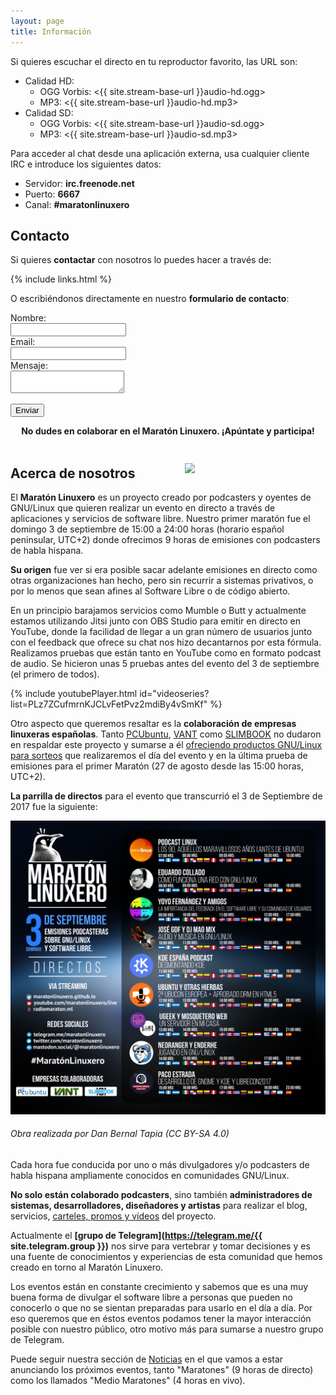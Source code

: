 ```yaml
---
layout: page
title: Información
---
```


Si quieres escuchar el directo en tu reproductor favorito, las URL son:
* Calidad HD:
  * OGG Vorbis: <{{ site.stream-base-url }}audio-hd.ogg>
  * MP3: <{{ site.stream-base-url }}audio-hd.mp3>
* Calidad SD:
  * OGG Vorbis: <{{ site.stream-base-url }}audio-sd.ogg>
  * MP3: <{{ site.stream-base-url }}audio-sd.mp3>

Para acceder al chat desde una aplicación externa, usa cualquier cliente IRC e introduce los siguientes datos:
* Servidor: **irc.freenode.net**
* Puerto: **6667**
* Canal: **#maratonlinuxero**

## Contacto

Si quieres **contactar** con nosotros lo puedes hacer a través de:

{% include links.html %}

O escribiéndonos directamente en nuestro **formulario de contacto**:

<form id="contact-form" method="post" action="https://formspree.io/maratonlinuxero@gmail.com">

  <div class="form-group">
    <div class="form-label">
      <label for="name">Nombre:</label>
    </div>
    <div class="form-field">
      <input type="text" id="name" name="name" tabindex="1" required />
    </div>
  </div>

  <div class="form-group">
    <div class="form-label">
      <label for="email">Email:</label>
    </div>
    <div class="form-field">
      <input type="email" id="email" name="email" tabindex="2" required />
    </div>
  </div>

  <div class="form-group">
    <div class="form-label">
      <label for="message">Mensaje:</label>
    </div>
    <div class="form-field">
      <textarea id="message" name="message" tabindex="3" required></textarea>
    </div>
  </div>

  <input type="hidden" name="_next" value="{{ site.baseurl | prepend: site.url }}/mensaje-enviado" />
  <input type="text" name="_gotcha" style="display:none" />
  <input type="hidden" name="_subject" value="Mensaje del formulario de contacto" />
  <input type="hidden" name="_language" value="es" />


  <p><input type="submit" value="Enviar" tabindex="4" /></p>
</form>

<div style="text-align:center; font-weight:bold;">
  No dudes en colaborar en el Maratón Linuxero. ¡Apúntate y participa!
</div>
<br />

<img src="{{ site.avatar }}" width="200" style="float: right; margin: 5%;" />

## Acerca de nosotros

El **Maratón Linuxero** es un proyecto creado por podcasters y oyentes de GNU/Linux que quieren realizar un evento en directo a través de aplicaciones y servicios de software libre. Nuestro primer maratón fue el domingo 3 de septiembre de 15:00 a 24:00 horas (horario español peninsular, UTC+2) donde ofrecimos 9 horas de emisiones con podcasters de habla hispana.

**Su origen** fue ver si era posible sacar adelante emisiones en directo como otras organizaciones han hecho, pero sin recurrir a sistemas privativos, o por lo menos que sean afines al Software Libre o de código abierto.

En un principio barajamos servicios como Mumble o Butt y actualmente estamos utilizando Jitsi junto con OBS Studio para emitir en directo en YouTube, donde la facilidad de llegar a un gran número de usuarios junto con el feedback que ofrece su chat nos hizo decantarnos por esta fórmula. Realizamos pruebas que están tanto en YouTube como en formato podcast de audio. Se hicieron unas 5 pruebas antes del evento del 3 de septiembre (el primero de todos).

{% include youtubePlayer.html id="videoseries?list=PLz7ZCufmrnKJCLvFetPvz2mdiBy4vSmKf" %}

Otro aspecto que queremos resaltar es la **colaboración de empresas linuxeras españolas**. Tanto [PCUbuntu](https://www.pcubuntu.es), [VANT](http://www.vantpc.es) como [SLIMBOOK](https://slimbook.es/) no dudaron en respaldar este proyecto y sumarse a él [ofreciendo productos GNU/Linux para sorteos](/Sorteos) que realizaremos el día del evento y en la última prueba de emisiones para el primer Maratón (27 de agosto desde las 15:00 horas, UTC+2).

**La parrilla de directos** para el evento que transcurrió el 3 de Septiembre de 2017 fue la siguiente:

![#CartelDirectos](/media/carteldirectosmaratonlinuxero.png)
###### Obra realizada por Dan Bernal Tapia (CC BY-SA 4.0)

Cada hora fue conducida por uno o más divulgadores y/o podcasters de habla hispana ampliamente conocidos en comunidades GNU/Linux.

**No solo están colaborado podcasters**, sino también **administradores de sistemas, desarrolladores, diseñadores y artistas** para realizar el blog, servicios, [carteles, promos y vídeos](/Carteles-Promos-y-videos) del proyecto.

Actualmente el **[grupo de Telegram](https://telegram.me/{{ site.telegram.group }})** nos sirve para vertebrar y tomar decisiones y es una fuente de conocimientos y experiencias de esta comunidad que hemos creado en torno al Maratón Linuxero.

Los eventos están en constante crecimiento y sabemos que es una muy buena forma de divulgar el software libre a personas que pueden no conocerlo o que no se sientan preparadas para usarlo en el día a día. Por eso queremos que en éstos eventos podamos tener la mayor interacción posible con nuestro público, otro motivo más para sumarse a nuestro grupo de Telegram.

Puede seguir nuestra sección de [Noticias](https://maratonlinuxero.org/noticias) en el que vamos a estar anunciando los próximos eventos, tanto "Maratones" (9 horas de directo) como los llamados "Medio Maratones" (4 horas en vivo).
